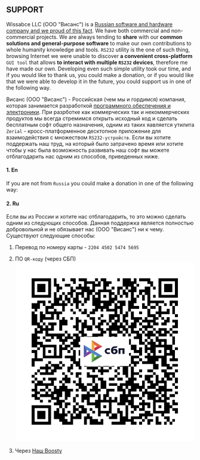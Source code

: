 ## SUPPORT
Wissabce LLC (ООО "Висанс") is a [Russian software and hardware company and we proud of this fact](https://wissance.com/en). We have both commercial and non-commercial projects. We are always tending to **share** with our **common solutions and general-purpose software** to make our own contributions to whole humanity knowledge and tools. `RS232` utility is the one of such thing, browsing Internet we were unable to discover **a convenient cross-platform** `GUI tool` that allows **to interact with multiple `RS232` devices**, therefore me have made our own. Developing even such simple utility took our time, and if you would like to thank us, you could make a donation, or if you would like that we were able to develop it in the future, you could support us in one of the following way.

Висанс (ООО "Висанс") - Российская (чем мы и гордимся) компания, которая занимается разработкой [программного обеспечения и электроники](https://wissance.com). При разрботке как коммерческих так и некоммерческих продуктов мы всегда стремимся открыть исходный код и сделать бесплатным софт общего назначения, одним из таких яавляется утилита `Zerial` - кросс-платформенное десктопное приложение для взаимодействия с множеством `RS232-устройств`. Если вы хотите поддержать наш труд, на который было затрачено время или хотите чтобы у нас была возможность развивать наш софт вы можете отблагодарить нас одним из способов, приведенных ниже.

#### 1. En
If you are not from `Russia` you could make a donation in one of the following way:


#### 2. Ru
Если вы из России и хотите нас отблагодарить, то это можно сделать одним из следующих способов. Данная поддержка является полностью добровольной и не обязывает нас (ООО "Висанс") ни к чему. Существуют следующие способы:

1. Перевод по номеру карты - `2204 4502 5474 5695`

2. ПО `QR-коду` (через СБП)
![payment_qr](img/payment/payment_qr.png)

3. Через [Наш Boosty](boosty.to/wissance/single-payment/donation/536291/target)